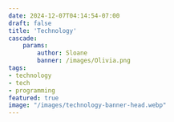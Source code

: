 ```yaml
---
date: 2024-12-07T04:14:54-07:00
draft: false
title: 'Technology'
cascade:  
    params:
        author: Sloane
        banner: /images/Olivia.png
tags:
- technology
- tech
- programming
featured: true
image: "/images/technology-banner-head.webp"
---
```

